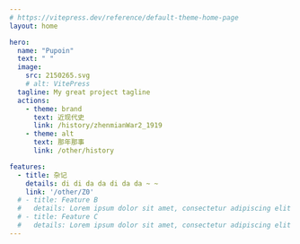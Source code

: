 ```yaml
---
# https://vitepress.dev/reference/default-theme-home-page
layout: home

hero:
  name: "Pupoin"
  text: " "
  image: 
    src: 2150265.svg
    # alt: VitePress
  tagline: My great project tagline
  actions:
    - theme: brand
      text: 近现代史
      link: /history/zhenmianWar2_1919
    - theme: alt
      text: 那年那事
      link: /other/history

features:
  - title: 杂记
    details: di di da da di da da ~ ~ 
    link: '/other/Z0'
  # - title: Feature B
  #   details: Lorem ipsum dolor sit amet, consectetur adipiscing elit
  # - title: Feature C
  #   details: Lorem ipsum dolor sit amet, consectetur adipiscing elit
---
```


